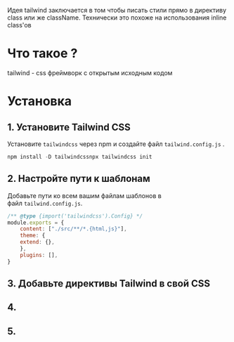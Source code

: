 Идея tailwind заключается в том чтобы писать стили прямо в директиву class или же className. Технически это похоже на использования inline class'ов 
# Что такое ?
tailwind - css фреймворк с открытым исходным кодом
# Установка 
## 1. Установите Tailwind CSS
Установите `tailwindcss` через npm и создайте файл `tailwind.config.js` .
~~~js
npm install -D tailwindcssnpx tailwindcss init
~~~
## 2. Настройте пути к шаблонам
Добавьте пути ко всем вашим файлам шаблонов в файл `tailwind.config.js`.
~~~ js
/** @type {import('tailwindcss').Config} */ 
module.exports = { 
	content: ["./src/**/*.{html,js}"],
	theme: { 
	extend: {}, 
	},
	plugins: [],
}
~~~
## 3. Добавьте директивы Tailwind в свой CSS
## 4.
## 5.
